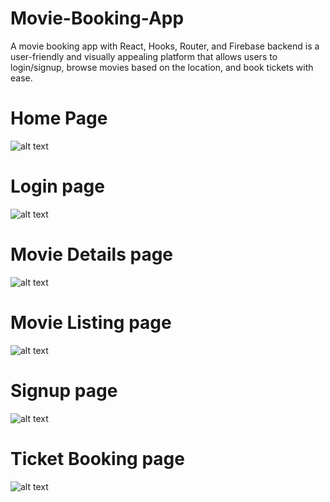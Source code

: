 # Movie-Booking-App

A movie booking app with React, Hooks, Router, and Firebase backend is a user-friendly and visually appealing
platform that allows users to login/signup, browse movies based on the location, and book tickets with ease.

# Home Page

![alt text](https://github.com/Ramkumar9944/Movei-Booking-App/blob/main/Movie-Booking-App-Homepage.png)

# Login page

![alt text](https://github.com/Ramkumar9944/Movei-Booking-App/blob/main/Movie-Booking-App-Login.png)

# Movie Details page

![alt text](https://github.com/Ramkumar9944/Movei-Booking-App/blob/main/Movie-Booking-App-Movie-Details.png)

# Movie Listing page

![alt text](https://github.com/Ramkumar9944/Movei-Booking-App/blob/main/Movie-Booking-App-Movies-Listing.png)

# Signup page

![alt text](https://github.com/Ramkumar9944/Movei-Booking-App/blob/main/Movie-Booking-App-Movie-Signup.png)

# Ticket Booking page

![alt text](https://github.com/Ramkumar9944/Movei-Booking-App/blob/main/Movie-Booking-App-Ticket-Booking.png)
